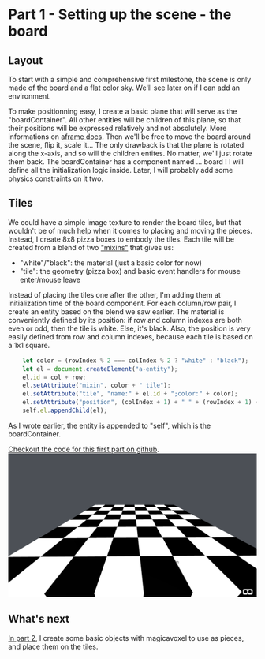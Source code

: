 # Part 1 - Setting up the scene - the board

## Layout

To start with a simple and comprehensive first milestone, the scene is only made of the board and a flat color sky. We'll see later on if I can add an environment.

To make positionning easy, I create a basic plane that will serve as the "boardContainer". All other entities will be children of this plane, so that their positions will be expressed relatively and not absolutely. More informations on [aframe docs](https://aframe.io/docs/master/introduction/entity-component-system.html "entity-component-system"). Then we'll be free to move the board around the scene, flip it, scale it... The only drawback is that the plane is rotated along the x-axis, and so will the children entites. No matter, we'll just rotate them back.
The boardContainer has a component named ... board ! I will define all the initialization logic inside. Later, I will probably add some physics constraints on it two.

## Tiles

We could have a simple image texture to render the board tiles, but that wouldn't be of much help when it comes to placing and moving the pieces. Instead, I create 8x8 pizza boxes to embody the tiles.
Each tile will be created from a blend of two ["mixins"](https://aframe.io/docs/master/core/mixins.html "mixins") that gives us: 
* "white"/"black": the material (just a basic color for now)
* "tile": the geometry (pizza box) and basic event handlers for mouse enter/mouse leave

Instead of placing the tiles one after the other, I'm adding them at initialization time of the board component.
For each column/row pair, I create an entity based on the blend we saw earlier. The material is conveniently defined by its position: if row and column indexes are both even or odd, then the tile is white. Else, it's black. Also, the position is very easily defined from row and column indexes, because each tile is based on a 1x1 square.

```javascript
    let color = (rowIndex % 2 === colIndex % 2 ? "white" : "black");
    let el = document.createElement("a-entity");
    el.id = col + row;
    el.setAttribute("mixin", color + " tile");
    el.setAttribute("tile", "name:" + el.id + ";color:" + color);
    el.setAttribute("position", (colIndex + 1) + " " + (rowIndex + 1) + " 0");
    self.el.appendChild(el);
```

As I wrote earlier, the entity is appended to "self", which is the boardContainer.

[Checkout the code for this first part on github](https://github.com/macmorning/aframe-chess/tree/aa987803d37936dec85293ef112590ac6017a5b1).
![alt text](img/chessboard.gif "Board preview")

## What's next

[In part 2](https://github.com/macmorning/aframe-chess/blob/master/docs/doc-part2.md), I create some basic objects with magicavoxel to use as pieces, and place them on the tiles.